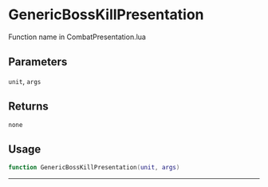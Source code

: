 # GenericBossKillPresentation
Function name in CombatPresentation.lua
## Parameters
`unit`, `args`
## Returns
`none`
## Usage
```lua
function GenericBossKillPresentation(unit, args)
```
---
